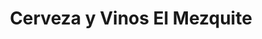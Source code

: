 ---
title: "Cerveza y Vinos El Mezquite"
url: /aguascalientes/cerveza-y-vinos-el-mezquite/
shop: alcohol
---